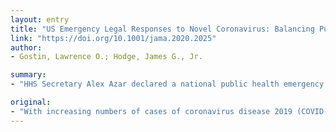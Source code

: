 ```yaml
---
layout: entry
title: "US Emergency Legal Responses to Novel Coronavirus: Balancing Public Health and Civil Liberties"
link: "https://doi.org/10.1001/jama.2020.2025"
author:
- Gostin, Lawrence O.; Hodge, James G., Jr.

summary:
- "HHS Secretary Alex Azar declared a national public health emergency on January 31. The emergency declaration authorizes additional resources, enhanced federal powers, interjurisdictional coordination, and waivers of specific regulations. State and local public health emergencies are also likely. Government has a special responsibility to thoughtfully balance public health protections and civil liberties. During crises, government has responsibility for thoughtfully balancing public health. In the United States, there are increasing numbers of cases of coronavirus disease 2019 (COVID-19 declares national emergency in the U.S. Public health emergency. Emergency declaration of the HHS."

original:
- "With increasing numbers of cases of coronavirus disease 2019 (COVID-19) globally and in the United States, Health and Human Services (HHS) Secretary Alex Azar declared a national public health emergency on January 31. The emergency declaration of the HHS authorizes additional resources, enhanced federal powers, interjurisdictional coordination, and waivers of specific regulations. State and local public health emergency declarations are also likely. During crises, government has a special responsibility to thoughtfully balance public health protections and civil liberties."
---
```



